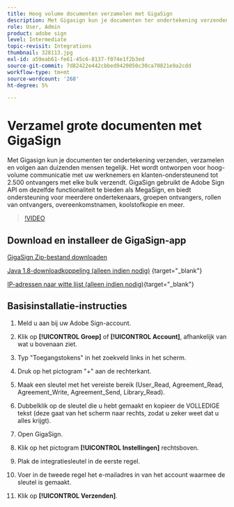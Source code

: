 ```yaml
---
title: Hoog volume documenten verzamelen met GigaSign
description: Met Gigasign kun je documenten ter ondertekening verzenden, verzamelen en volgen aan duizenden mensen tegelijk
role: User, Admin
product: adobe sign
level: Intermediate
topic-revisit: Integrations
thumbnail: 328113.jpg
exl-id: a59eab61-fe61-45c6-8137-f074e1f2b3ed
source-git-commit: 7d82422e442cbbed9420050c30ca70821e9a2cdd
workflow-type: tm+mt
source-wordcount: '268'
ht-degree: 5%

---
```


# Verzamel grote documenten met GigaSign

Met Gigasign kun je documenten ter ondertekening verzenden, verzamelen en volgen aan duizenden mensen tegelijk. Het wordt ontworpen voor hoog-volume communicatie met uw werknemers en klanten-ondersteunend tot 2.500 ontvangers met elke bulk verzendt. GigaSign gebruikt de Adobe Sign API om dezelfde functionaliteit te bieden als MegaSign, en biedt ondersteuning voor meerdere ondertekenaars, groepen ontvangers, rollen van ontvangers, overeenkomstnamen, koolstofkopie en meer.

>[!VIDEO](https://video.tv.adobe.com/v/328113?hidetitle=true)

## Download en installeer de GigaSign-app

[GigaSign Zip-bestand downloaden](https://documentcloud.adobe.com/link/track?uri=urn:aaid:scds:US:8975dbca-98d5-4e66-9164-d21163c91c7f)

[Java 1.8-downloadkoppeling (alleen indien nodig)](https://www.oracle.com/java/technologies/javase/javase8-archive-downloads.html) {target=&quot;_blank&quot;}

[IP-adressen naar witte lijst (alleen indien nodig)](https://helpx.adobe.com/nl/sign/system-requirements.html#IPs){target=&quot;_blank&quot;}

## Basisinstallatie-instructies

1. Meld u aan bij uw Adobe Sign-account.

1. Klik op **[!UICONTROL Groep]** of **[!UICONTROL Account]**, afhankelijk van wat u bovenaan ziet.

1. Typ &quot;Toegangstokens&quot; in het zoekveld links in het scherm.

1. Druk op het pictogram &quot;+&quot; aan de rechterkant.

1. Maak een sleutel met het vereiste bereik (User_Read, Agreement_Read, Agreement_Write, Agreement_Send, Library_Read).

1. Dubbelklik op de sleutel die u hebt gemaakt en kopieer de VOLLEDIGE tekst (deze gaat van het scherm naar rechts, zodat u zeker weet dat u alles krijgt).

1. Open GigaSign.

1. Klik op het pictogram **[!UICONTROL Instellingen]** rechtsboven.

1. Plak de integratiesleutel in de eerste regel.

1. Voer in de tweede regel het e-mailadres in van het account waarmee de sleutel is gemaakt.

1. Klik op **[!UICONTROL Verzenden]**.
